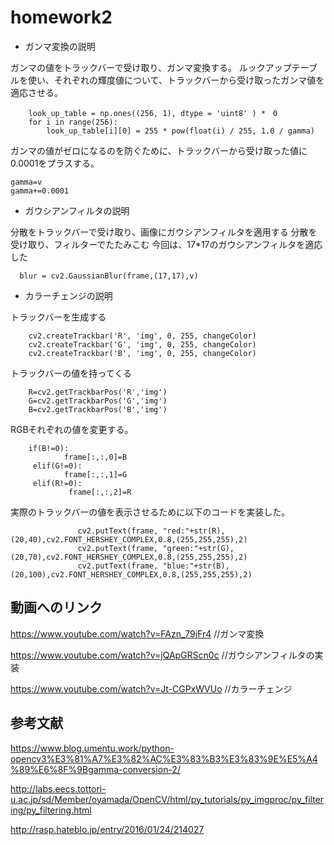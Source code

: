 # homework2
- ガンマ変換の説明

ガンマの値をトラックバーで受け取り、ガンマ変換する。
ルックアップテーブルを使い、それぞれの輝度値について、トラックバーから受け取ったガンマ値を適応させる。

        look_up_table = np.ones((256, 1), dtype = 'uint8' ) *　0
        for i in range(256):
            look_up_table[i][0] = 255 * pow(float(i) / 255, 1.0 / gamma)
        
ガンマの値がゼロになるのを防ぐために、トラックバーから受け取った値に0.0001をプラスする。
  
    gamma=v
    gamma+=0.0001
   

- ガウシアンフィルタの説明

分散をトラックバーで受け取り、画像にガウシアンフィルタを適用する
分散を受け取り、フィルターでたたみこむ
今回は、17*17のガウシアンフィルタを適応した

      blur = cv2.GaussianBlur(frame,(17,17),v)
   
- カラーチェンジの説明

トラックバーを生成する

        cv2.createTrackbar('R', 'img', 0, 255, changeColor)
        cv2.createTrackbar('G', 'img', 0, 255, changeColor)
        cv2.createTrackbar('B', 'img', 0, 255, changeColor)
        
トラックバーの値を持ってくる
        
        R=cv2.getTrackbarPos('R','img')
        G=cv2.getTrackbarPos('G','img')
        B=cv2.getTrackbarPos('B','img')
        
RGBそれぞれの値を変更する。

        if(B!=0):
                frame[:,:,0]=B
         elif(G!=0):
                frame[:,:,1]=G
         elif(R!=0):
                 frame[:,:,2]=R

実際のトラックバーの値を表示させるために以下のコードを実装した。

                   cv2.putText(frame, "red:"+str(R),(20,40),cv2.FONT_HERSHEY_COMPLEX,0.8,(255,255,255),2)
                   cv2.putText(frame, "green:"+str(G),(20,70),cv2.FONT_HERSHEY_COMPLEX,0.8,(255,255,255),2)
                   cv2.putText(frame, "blue:"+str(B),(20,100),cv2.FONT_HERSHEY_COMPLEX,0.8,(255,255,255),2)

## 動画へのリンク

https://www.youtube.com/watch?v=FAzn_79jFr4
//ガンマ変換

https://www.youtube.com/watch?v=jQApGRScn0c
//ガウシアンフィルタの実装

https://www.youtube.com/watch?v=Jt-CGPxWVUo
//カラーチェンジ


## 参考文献

https://www.blog.umentu.work/python-opencv3%E3%81%A7%E3%82%AC%E3%83%B3%E3%83%9E%E5%A4%89%E6%8F%9Bgamma-conversion-2/

http://labs.eecs.tottori-u.ac.jp/sd/Member/oyamada/OpenCV/html/py_tutorials/py_imgproc/py_filtering/py_filtering.html

http://rasp.hateblo.jp/entry/2016/01/24/214027
